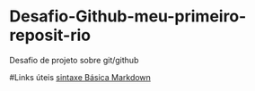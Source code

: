 # Desafio-Github-meu-primeiro-reposit-rio
Desafio de projeto sobre git/github

#Links úteis
[sintaxe Básica Markdown](https://markdown.net.br/sintaxe-basica/)
